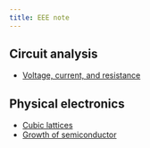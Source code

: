 ```yaml
---
title: EEE note
---
```


## Circuit analysis

- [Voltage, current, and resistance](vir)

## Physical electronics

- [Cubic lattices](cubic_lattices)
- [Growth of semiconductor](semiconductor_growth)